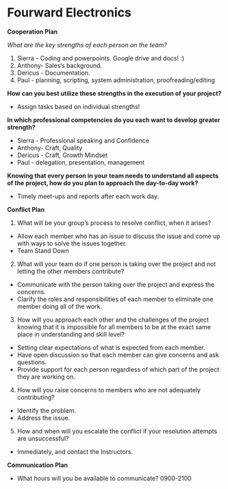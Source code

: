 # Fourward Electronics  

**Cooperation Plan**

*What are the key strengths of each person on the team?*
1. Sierra - Coding and powerpoints. Google drive and docs! :)
2. Anthony- Sales’s background. 
3. Dericus - Documentation.
4. Paul - planning, scripting, system administration, proofreading/editing 

**How can you best utilize these strengths in the execution of your project?**
- Assign tasks based on individual strengths! 

**In which professional competencies do you each want to develop greater strength?**
- Sierra - Professional speaking and Confidence 
- Anthony- Craft, Quality
- Dericus - Craft, Growth Mindset
- Paul - delegation, presentation, management

**Knowing that every person in your team needs to understand all aspects of the project, how do you plan to approach the day-to-day work?**
- Timely meet-ups and reports after each work day.

**Conflict Plan**
1. What will be your group’s process to resolve conflict, when it arises?
- Allow each member who has an issue to discuss the issue and come up with ways to solve the issues together. 
- Team Stand Down 

2. What will your team do if one person is taking over the project and not letting the other members contribute?
- Communicate with the person taking over the project and express the concerns. 
- Clarify the roles and responsibilities of each member to eliminate one member doing all of the work. 

3. How will you approach each other and the challenges of the project knowing that it is impossible for all members to be at the exact same place in understanding and skill level? 
- Setting clear expectations of what is expected from each member. 
- Have open discussion so that each member can give concerns and ask questions. 
- Provide support for each person regardless of which part of the project they are working on. 
 4. How will you raise concerns to members who are not adequately contributing?
- Identify the problem.
- Address the issue.

5. How and when will you escalate the conflict if your resolution attempts are unsuccessful?
- Immediately, and contact the Instructors.

**Communication Plan**
- What hours will you be available to communicate? 0900-2100
